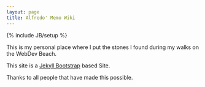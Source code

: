 ```yaml
---
layout: page
title: Alfredo' Memo Wiki
---
```

{% include JB/setup %}

This is my personal place where I put the stones I found during my walks on the WebDev Beach. 

This site is a [Jekyll Bootstrap](http://jekyllbootstrap.com) based Site.

Thanks to all people that have made this possible.
